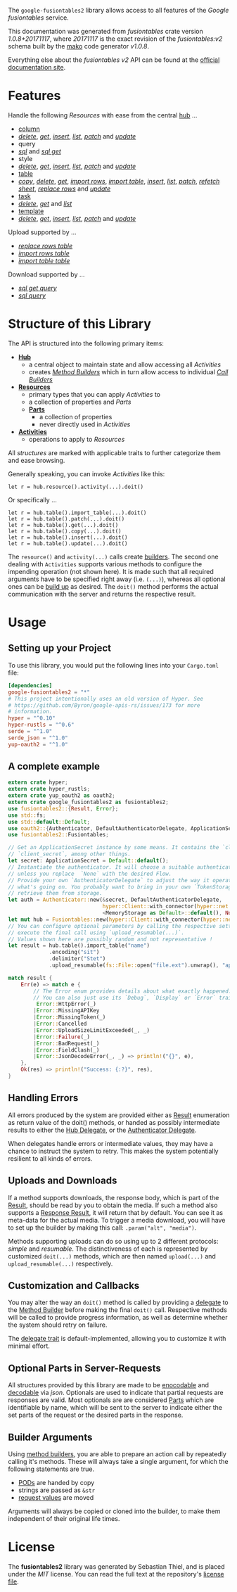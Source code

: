 <!---
DO NOT EDIT !
This file was generated automatically from 'src/mako/api/README.md.mako'
DO NOT EDIT !
-->
The `google-fusiontables2` library allows access to all features of the *Google fusiontables* service.

This documentation was generated from *fusiontables* crate version *1.0.8+20171117*, where *20171117* is the exact revision of the *fusiontables:v2* schema built by the [mako](http://www.makotemplates.org/) code generator *v1.0.8*.

Everything else about the *fusiontables* *v2* API can be found at the
[official documentation site](https://developers.google.com/fusiontables).
# Features

Handle the following *Resources* with ease from the central [hub](https://docs.rs/google-fusiontables2/1.0.8+20171117/google_fusiontables2/struct.Fusiontables.html) ... 

* [column](https://docs.rs/google-fusiontables2/1.0.8+20171117/google_fusiontables2/struct.Column.html)
 * [*delete*](https://docs.rs/google-fusiontables2/1.0.8+20171117/google_fusiontables2/struct.ColumnDeleteCall.html), [*get*](https://docs.rs/google-fusiontables2/1.0.8+20171117/google_fusiontables2/struct.ColumnGetCall.html), [*insert*](https://docs.rs/google-fusiontables2/1.0.8+20171117/google_fusiontables2/struct.ColumnInsertCall.html), [*list*](https://docs.rs/google-fusiontables2/1.0.8+20171117/google_fusiontables2/struct.ColumnListCall.html), [*patch*](https://docs.rs/google-fusiontables2/1.0.8+20171117/google_fusiontables2/struct.ColumnPatchCall.html) and [*update*](https://docs.rs/google-fusiontables2/1.0.8+20171117/google_fusiontables2/struct.ColumnUpdateCall.html)
* query
 * [*sql*](https://docs.rs/google-fusiontables2/1.0.8+20171117/google_fusiontables2/struct.QuerySqlCall.html) and [*sql get*](https://docs.rs/google-fusiontables2/1.0.8+20171117/google_fusiontables2/struct.QuerySqlGetCall.html)
* style
 * [*delete*](https://docs.rs/google-fusiontables2/1.0.8+20171117/google_fusiontables2/struct.StyleDeleteCall.html), [*get*](https://docs.rs/google-fusiontables2/1.0.8+20171117/google_fusiontables2/struct.StyleGetCall.html), [*insert*](https://docs.rs/google-fusiontables2/1.0.8+20171117/google_fusiontables2/struct.StyleInsertCall.html), [*list*](https://docs.rs/google-fusiontables2/1.0.8+20171117/google_fusiontables2/struct.StyleListCall.html), [*patch*](https://docs.rs/google-fusiontables2/1.0.8+20171117/google_fusiontables2/struct.StylePatchCall.html) and [*update*](https://docs.rs/google-fusiontables2/1.0.8+20171117/google_fusiontables2/struct.StyleUpdateCall.html)
* [table](https://docs.rs/google-fusiontables2/1.0.8+20171117/google_fusiontables2/struct.Table.html)
 * [*copy*](https://docs.rs/google-fusiontables2/1.0.8+20171117/google_fusiontables2/struct.TableCopyCall.html), [*delete*](https://docs.rs/google-fusiontables2/1.0.8+20171117/google_fusiontables2/struct.TableDeleteCall.html), [*get*](https://docs.rs/google-fusiontables2/1.0.8+20171117/google_fusiontables2/struct.TableGetCall.html), [*import rows*](https://docs.rs/google-fusiontables2/1.0.8+20171117/google_fusiontables2/struct.TableImportRowCall.html), [*import table*](https://docs.rs/google-fusiontables2/1.0.8+20171117/google_fusiontables2/struct.TableImportTableCall.html), [*insert*](https://docs.rs/google-fusiontables2/1.0.8+20171117/google_fusiontables2/struct.TableInsertCall.html), [*list*](https://docs.rs/google-fusiontables2/1.0.8+20171117/google_fusiontables2/struct.TableListCall.html), [*patch*](https://docs.rs/google-fusiontables2/1.0.8+20171117/google_fusiontables2/struct.TablePatchCall.html), [*refetch sheet*](https://docs.rs/google-fusiontables2/1.0.8+20171117/google_fusiontables2/struct.TableRefetchSheetCall.html), [*replace rows*](https://docs.rs/google-fusiontables2/1.0.8+20171117/google_fusiontables2/struct.TableReplaceRowCall.html) and [*update*](https://docs.rs/google-fusiontables2/1.0.8+20171117/google_fusiontables2/struct.TableUpdateCall.html)
* [task](https://docs.rs/google-fusiontables2/1.0.8+20171117/google_fusiontables2/struct.Task.html)
 * [*delete*](https://docs.rs/google-fusiontables2/1.0.8+20171117/google_fusiontables2/struct.TaskDeleteCall.html), [*get*](https://docs.rs/google-fusiontables2/1.0.8+20171117/google_fusiontables2/struct.TaskGetCall.html) and [*list*](https://docs.rs/google-fusiontables2/1.0.8+20171117/google_fusiontables2/struct.TaskListCall.html)
* [template](https://docs.rs/google-fusiontables2/1.0.8+20171117/google_fusiontables2/struct.Template.html)
 * [*delete*](https://docs.rs/google-fusiontables2/1.0.8+20171117/google_fusiontables2/struct.TemplateDeleteCall.html), [*get*](https://docs.rs/google-fusiontables2/1.0.8+20171117/google_fusiontables2/struct.TemplateGetCall.html), [*insert*](https://docs.rs/google-fusiontables2/1.0.8+20171117/google_fusiontables2/struct.TemplateInsertCall.html), [*list*](https://docs.rs/google-fusiontables2/1.0.8+20171117/google_fusiontables2/struct.TemplateListCall.html), [*patch*](https://docs.rs/google-fusiontables2/1.0.8+20171117/google_fusiontables2/struct.TemplatePatchCall.html) and [*update*](https://docs.rs/google-fusiontables2/1.0.8+20171117/google_fusiontables2/struct.TemplateUpdateCall.html)


Upload supported by ...

* [*replace rows table*](https://docs.rs/google-fusiontables2/1.0.8+20171117/google_fusiontables2/struct.TableReplaceRowCall.html)
* [*import rows table*](https://docs.rs/google-fusiontables2/1.0.8+20171117/google_fusiontables2/struct.TableImportRowCall.html)
* [*import table table*](https://docs.rs/google-fusiontables2/1.0.8+20171117/google_fusiontables2/struct.TableImportTableCall.html)

Download supported by ...

* [*sql get query*](https://docs.rs/google-fusiontables2/1.0.8+20171117/google_fusiontables2/struct.QuerySqlGetCall.html)
* [*sql query*](https://docs.rs/google-fusiontables2/1.0.8+20171117/google_fusiontables2/struct.QuerySqlCall.html)



# Structure of this Library

The API is structured into the following primary items:

* **[Hub](https://docs.rs/google-fusiontables2/1.0.8+20171117/google_fusiontables2/struct.Fusiontables.html)**
    * a central object to maintain state and allow accessing all *Activities*
    * creates [*Method Builders*](https://docs.rs/google-fusiontables2/1.0.8+20171117/google_fusiontables2/trait.MethodsBuilder.html) which in turn
      allow access to individual [*Call Builders*](https://docs.rs/google-fusiontables2/1.0.8+20171117/google_fusiontables2/trait.CallBuilder.html)
* **[Resources](https://docs.rs/google-fusiontables2/1.0.8+20171117/google_fusiontables2/trait.Resource.html)**
    * primary types that you can apply *Activities* to
    * a collection of properties and *Parts*
    * **[Parts](https://docs.rs/google-fusiontables2/1.0.8+20171117/google_fusiontables2/trait.Part.html)**
        * a collection of properties
        * never directly used in *Activities*
* **[Activities](https://docs.rs/google-fusiontables2/1.0.8+20171117/google_fusiontables2/trait.CallBuilder.html)**
    * operations to apply to *Resources*

All *structures* are marked with applicable traits to further categorize them and ease browsing.

Generally speaking, you can invoke *Activities* like this:

```Rust,ignore
let r = hub.resource().activity(...).doit()
```

Or specifically ...

```ignore
let r = hub.table().import_table(...).doit()
let r = hub.table().patch(...).doit()
let r = hub.table().get(...).doit()
let r = hub.table().copy(...).doit()
let r = hub.table().insert(...).doit()
let r = hub.table().update(...).doit()
```

The `resource()` and `activity(...)` calls create [builders][builder-pattern]. The second one dealing with `Activities` 
supports various methods to configure the impending operation (not shown here). It is made such that all required arguments have to be 
specified right away (i.e. `(...)`), whereas all optional ones can be [build up][builder-pattern] as desired.
The `doit()` method performs the actual communication with the server and returns the respective result.

# Usage

## Setting up your Project

To use this library, you would put the following lines into your `Cargo.toml` file:

```toml
[dependencies]
google-fusiontables2 = "*"
# This project intentionally uses an old version of Hyper. See
# https://github.com/Byron/google-apis-rs/issues/173 for more
# information.
hyper = "^0.10"
hyper-rustls = "^0.6"
serde = "^1.0"
serde_json = "^1.0"
yup-oauth2 = "^1.0"
```

## A complete example

```Rust
extern crate hyper;
extern crate hyper_rustls;
extern crate yup_oauth2 as oauth2;
extern crate google_fusiontables2 as fusiontables2;
use fusiontables2::{Result, Error};
use std::fs;
use std::default::Default;
use oauth2::{Authenticator, DefaultAuthenticatorDelegate, ApplicationSecret, MemoryStorage};
use fusiontables2::Fusiontables;

// Get an ApplicationSecret instance by some means. It contains the `client_id` and 
// `client_secret`, among other things.
let secret: ApplicationSecret = Default::default();
// Instantiate the authenticator. It will choose a suitable authentication flow for you, 
// unless you replace  `None` with the desired Flow.
// Provide your own `AuthenticatorDelegate` to adjust the way it operates and get feedback about 
// what's going on. You probably want to bring in your own `TokenStorage` to persist tokens and
// retrieve them from storage.
let auth = Authenticator::new(&secret, DefaultAuthenticatorDelegate,
                              hyper::Client::with_connector(hyper::net::HttpsConnector::new(hyper_rustls::TlsClient::new())),
                              <MemoryStorage as Default>::default(), None);
let mut hub = Fusiontables::new(hyper::Client::with_connector(hyper::net::HttpsConnector::new(hyper_rustls::TlsClient::new())), auth);
// You can configure optional parameters by calling the respective setters at will, and
// execute the final call using `upload_resumable(...)`.
// Values shown here are possibly random and not representative !
let result = hub.table().import_table("name")
             .encoding("sit")
             .delimiter("Stet")
             .upload_resumable(fs::File::open("file.ext").unwrap(), "application/octet-stream".parse().unwrap());

match result {
    Err(e) => match e {
        // The Error enum provides details about what exactly happened.
        // You can also just use its `Debug`, `Display` or `Error` traits
         Error::HttpError(_)
        |Error::MissingAPIKey
        |Error::MissingToken(_)
        |Error::Cancelled
        |Error::UploadSizeLimitExceeded(_, _)
        |Error::Failure(_)
        |Error::BadRequest(_)
        |Error::FieldClash(_)
        |Error::JsonDecodeError(_, _) => println!("{}", e),
    },
    Ok(res) => println!("Success: {:?}", res),
}

```
## Handling Errors

All errors produced by the system are provided either as [Result](https://docs.rs/google-fusiontables2/1.0.8+20171117/google_fusiontables2/enum.Result.html) enumeration as return value of 
the doit() methods, or handed as possibly intermediate results to either the 
[Hub Delegate](https://docs.rs/google-fusiontables2/1.0.8+20171117/google_fusiontables2/trait.Delegate.html), or the [Authenticator Delegate](https://docs.rs/yup-oauth2/*/yup_oauth2/trait.AuthenticatorDelegate.html).

When delegates handle errors or intermediate values, they may have a chance to instruct the system to retry. This 
makes the system potentially resilient to all kinds of errors.

## Uploads and Downloads
If a method supports downloads, the response body, which is part of the [Result](https://docs.rs/google-fusiontables2/1.0.8+20171117/google_fusiontables2/enum.Result.html), should be
read by you to obtain the media.
If such a method also supports a [Response Result](https://docs.rs/google-fusiontables2/1.0.8+20171117/google_fusiontables2/trait.ResponseResult.html), it will return that by default.
You can see it as meta-data for the actual media. To trigger a media download, you will have to set up the builder by making
this call: `.param("alt", "media")`.

Methods supporting uploads can do so using up to 2 different protocols: 
*simple* and *resumable*. The distinctiveness of each is represented by customized 
`doit(...)` methods, which are then named `upload(...)` and `upload_resumable(...)` respectively.

## Customization and Callbacks

You may alter the way an `doit()` method is called by providing a [delegate](https://docs.rs/google-fusiontables2/1.0.8+20171117/google_fusiontables2/trait.Delegate.html) to the 
[Method Builder](https://docs.rs/google-fusiontables2/1.0.8+20171117/google_fusiontables2/trait.CallBuilder.html) before making the final `doit()` call. 
Respective methods will be called to provide progress information, as well as determine whether the system should 
retry on failure.

The [delegate trait](https://docs.rs/google-fusiontables2/1.0.8+20171117/google_fusiontables2/trait.Delegate.html) is default-implemented, allowing you to customize it with minimal effort.

## Optional Parts in Server-Requests

All structures provided by this library are made to be [enocodable](https://docs.rs/google-fusiontables2/1.0.8+20171117/google_fusiontables2/trait.RequestValue.html) and 
[decodable](https://docs.rs/google-fusiontables2/1.0.8+20171117/google_fusiontables2/trait.ResponseResult.html) via *json*. Optionals are used to indicate that partial requests are responses 
are valid.
Most optionals are are considered [Parts](https://docs.rs/google-fusiontables2/1.0.8+20171117/google_fusiontables2/trait.Part.html) which are identifiable by name, which will be sent to 
the server to indicate either the set parts of the request or the desired parts in the response.

## Builder Arguments

Using [method builders](https://docs.rs/google-fusiontables2/1.0.8+20171117/google_fusiontables2/trait.CallBuilder.html), you are able to prepare an action call by repeatedly calling it's methods.
These will always take a single argument, for which the following statements are true.

* [PODs][wiki-pod] are handed by copy
* strings are passed as `&str`
* [request values](https://docs.rs/google-fusiontables2/1.0.8+20171117/google_fusiontables2/trait.RequestValue.html) are moved

Arguments will always be copied or cloned into the builder, to make them independent of their original life times.

[wiki-pod]: http://en.wikipedia.org/wiki/Plain_old_data_structure
[builder-pattern]: http://en.wikipedia.org/wiki/Builder_pattern
[google-go-api]: https://github.com/google/google-api-go-client

# License
The **fusiontables2** library was generated by Sebastian Thiel, and is placed 
under the *MIT* license.
You can read the full text at the repository's [license file][repo-license].

[repo-license]: https://github.com/Byron/google-apis-rsblob/master/LICENSE.md
